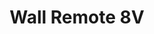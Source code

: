 ---
date_added: 2020-03-17
model: ROB_200-007-0
vendor: ROBB
title: Wall Remote 8V
category: remote
supports: action, batterypct
image: /assets/images/devices/ROBB_ROB_200-007-0.jpg
zigbeemodel: ['ZG2833K8_EU05']
compatible: [deconz,z2m]
deconz: 1509
mlink: https://en.robbshop.nl/wallremote-8v-zigbee-robb-smarrt
link: 
link2: 
link3: 
---